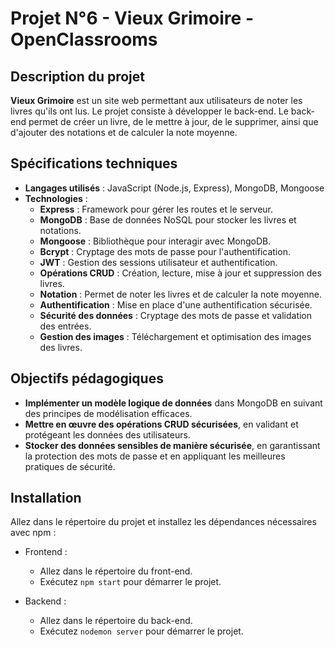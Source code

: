 # Projet N°6 - Vieux Grimoire - OpenClassrooms

## Description du projet
**Vieux Grimoire** est un site web permettant aux utilisateurs de noter les livres qu'ils ont lus. Le projet consiste à développer le back-end.
Le back-end permet de créer un livre, de le mettre à jour, de le supprimer, ainsi que d'ajouter des notations et de calculer la note moyenne. 

## Spécifications techniques
- **Langages utilisés** : JavaScript (Node.js, Express), MongoDB, Mongoose
- **Technologies** :
  - **Express** : Framework pour gérer les routes et le serveur.
  - **MongoDB** : Base de données NoSQL pour stocker les livres et notations.
  - **Mongoose** : Bibliothèque pour interagir avec MongoDB.
  - **Bcrypt** : Cryptage des mots de passe pour l'authentification.
  - **JWT** : Gestion des sessions utilisateur et authentification.
  - **Opérations CRUD** : Création, lecture, mise à jour et suppression des livres.
  - **Notation** : Permet de noter les livres et de calculer la note moyenne.
  - **Authentification** : Mise en place d'une authentification sécurisée.
  - **Sécurité des données** : Cryptage des mots de passe et validation des entrées.
  - **Gestion des images** : Téléchargement et optimisation des images des livres.

## Objectifs pédagogiques
- **Implémenter un modèle logique de données** dans MongoDB en suivant des principes de modélisation efficaces.
- **Mettre en œuvre des opérations CRUD sécurisées**, en validant et protégeant les données des utilisateurs.
- **Stocker des données sensibles de manière sécurisée**, en garantissant la protection des mots de passe et en appliquant les meilleures pratiques de sécurité.

## Installation
 Allez dans le répertoire du projet et installez les dépendances nécessaires avec npm :

   - Frontend :
     - Allez dans le répertoire du front-end.
     - Exécutez `npm start` pour démarrer le projet.
  
   - Backend :
     - Allez dans le répertoire du back-end.
     - Exécutez `nodemon server` pour démarrer le projet.
